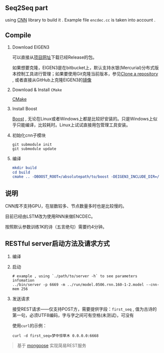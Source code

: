 ## Seq2Seq part

using [CNN](https://github.com/Oneplus/cnn.git) library to build it . Example file `encdec.cc` is taken into account .

## Compile

1. Download EIGEN3

    可以直接从[项目网址](https://bitbucket.org/eigen/eigen)下载已经Release的包。
    
    如果想要克隆，EIGEN3是在bitbucket上，默认支持水银(Mercurial)分布式版本控制工具进行管理；如果要使用Git克隆当前版本，参见[Clone a repository](https://confluence.atlassian.com/bitbucket/clone-a-repository-223217891.html) , 或者直接从GitHub上克隆EIGEN3的[镜像](https://github.com/OPM/eigen3)

2. Download & Install `CMake`

    [CMake](https://cmake.org/)

3. Install Boost 
    
    [Boost](http://www.boost.org/) , 无论在Linux或者Windows上都是比较好安装的。只是Windows上似乎只能编译，比较耗时。Linux上试试直接用包管理工具安装。

4. 初始化cnn子模块
    
    ```shell
    git submodule init
    git submodule update
    ```
5. 编译

     ```CMAKE
    mkdir build
    cd build 
    cmake .. -DBOOST_ROOT=/absolutepath/to/boost -DEIGEN3_INCLUDE_DIR=/absolutepath/to/eigen3 -DBoost_USE_STATIC_LIBS=On
    ```

## 说明

CNN库不支持GPU，在层数较多、节点数量多时也是比较慢的。

目前已经由LSTM改为使用RNN来做ENCDEC。

按照默认参数训练1K的诗（五言绝句）需要约4分钟。

## RESTful server启动方法及请求方式

1. 编译
2. 启动
    
    ```shell
    # example , using `./path/to/server -h` to see parameters infomation
    ../bin/server -p 6669 -m ../run/model.0506.rnn.160-1-2.model --cnn-mem 256
    ```
3. 发送请求

    接受REST请求——仅支持POST方，需要提供字段：`first_seq` , 值为古诗的第一句，必须UTF8编码，字与字之间可有空格(未测试)，可没有
    
    使用`curl`的示例：
    
    ```shell
    curl -d first_seq=梦中惊草木 0.0.0.0:6668 
    ```

> 基于 [mongoose](https://github.com/cesanta/mongoose) 实现简易REST服务 

